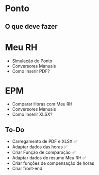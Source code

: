 # Ponto

## O que deve fazer

# Meu RH
- Simulação de Ponto
- Conversores Manuais
- Como Inserir PDF?

# EPM
- Comparar Horas com Meu RH
- Conversores Manuais
- Como Inserir XLSX?

## To-Do
- Carregamento de PDF e XLSX ✅
- Adaptar dados das horas ✅
- Criar Função de comparação ✅
- Adaptar dados de resumo Meu RH ✅
- Criar funções de compensação de horas
- Criar front-end